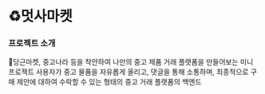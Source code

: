 # ♻️멋사마켓

### 프로젝트 소개
🥕당근마켓, 중고나라 등을 착안하여 나만의 중고 제품 거래 플랫폼을 만들어보는 미니 프로젝트
사용자가 중고 물품을 자유롭게 올리고, 댓글을 통해 소통하며, 최종적으로 구매 제안에 대하여 수락할 수 있는 형태의 중고 거래 플랫폼의 백엔드


